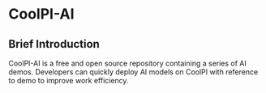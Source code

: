 # CoolPI-AI

## Brief Introduction

CoolPI-AI is a free and open source repository containing a series of AI demos. 
Developers can quickly deploy AI models on CoolPI with reference to demo to improve work efficiency.